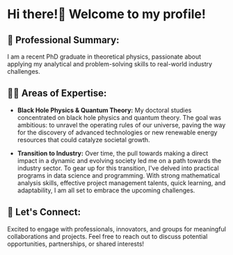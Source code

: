 # Hi there!👋 Welcome to my profile! 

## 🔭 **Professional Summary:**
I am a recent PhD graduate in theoretical physics, passionate about applying my analytical and problem-solving skills to real-world industry challenges.

## 🤖🤖 **Areas of Expertise:**
- **Black Hole Physics & Quantum Theory:** My doctoral studies concentrated on black hole physics and quantum theory. The goal was ambitious: to unravel the operating rules of our universe, paving the way for the discovery of advanced technologies or new renewable energy resources that could catalyze societal growth.

- **Transition to Industry:** Over time, the pull towards making a direct impact in a dynamic and evolving society led me on a path towards the industry sector. To gear up for this transition, I've delved into practical programs in data science and programming. With strong mathematical analysis skills, effective project management talents, quick learning, and adaptability, I am all set to embrace the upcoming challenges.

## 🔗 **Let's Connect:**
Excited to engage with professionals, innovators, and groups for meaningful collaborations and projects. Feel free to reach out to discuss potential opportunities, partnerships, or shared interests!
